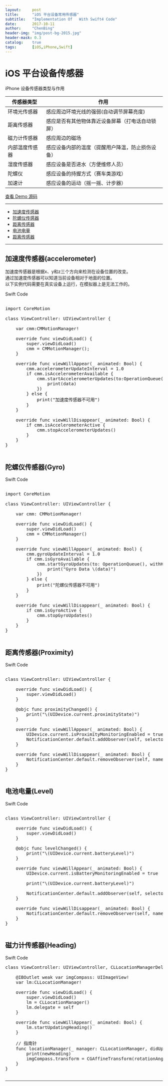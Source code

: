 ```yaml
---
layout:     post
title:      "iOS 平台设备常用传感器"
subtitle:   "Implementation Of 	 With Swift4 Code"
date:       2017-10-11
author:     "ChenBing"
header-img: "img/post-bg-2015.jpg"
header-mask: 0.3
catalog:    true
tags:       [iOS,iPhone,Swift]
---
```


# iOS 平台设备传感器

iPhone 设备传感器类型与作用
<table>
	<thead>
		<tr class="header">
			<th>传感器类型</th>
			<th>作用</th>
		</tr>
	</thead>
	<tbody>
		<tr class="odd">
			<td>环境光传感器</td>
			<td>感应周边环境光线的强弱(自动调节屏幕亮度)</td>
		</tr>
		<tr class="even">
			<td>距离传感器</td>
			<td>感应是否有其他物体靠近设备屏幕（打电话自动锁屏）</td>
		</tr>
		<tr class="odd">
			<td>磁力计传感器</td>
			<td>感应周边的磁场</td>
		</tr>
		<tr class="even">
			<td>内部温度传感器</td>
			<td>感应设备内部的温度（提醒用户降温，防止损伤设备）</td>
		</tr>
		<tr class="odd">
			<td>湿度传感器</td>
			<td>感应设备是否进水（方便维修人员）</td>
		</tr>
		<tr class="even">
			<td>陀螺仪</td>
			<td>感应设备的持握方式（赛车类游戏）</td>
		</tr>
		<tr class="odd">
			<td>加速计</td>
			<td>感应设备的运动（摇一摇、计步器）</td>					
		</tr>
	</tbody>
</table>

[查看 Demo 源码](https://github.com/chenbingiOS/iOS-Sensor)

---

*   [加速度传感器](#accelerometer)
*   [陀螺仪传感器](#Gyro)
*   [距离传感器](#Proximity)
*   [电池电量](#Level)
*   [距离传感器](#Proximity)

---

<h2 id="accelerometer">加速度传感器(accelerometer)</h2>

加速度传感器是根据x、y和z三个方向来检测在设备位置的改变。<br />
通过加速度传感器可以知道当前设备相对于地面的位置。<br />
以下实例代码需要在真实设备上运行，在模拟器上是无法工作的。

Swift Code

<pre class="brush:swift;toolbar:false">

import CoreMotion

class ViewController: UIViewController {

    var cmm:CMMotionManager!
    
    override func viewDidLoad() {
        super.viewDidLoad()
        cmm = CMMotionManager();
    }
    
    override func viewWillAppear(_ animated: Bool) {
        cmm.accelerometerUpdateInterval = 1.0
        if cmm.isAccelerometerAvailable {
            cmm.startAccelerometerUpdates(to:OperationQueue(), withHandler: {(data:CMAccelerometerData!, err:Error!) in
                print(data)
            })
        } else {
            print("加速度传感器不可用")
        }
    }
    
    override func viewWillDisappear(_ animated: Bool) {
        if cmm.isAccelerometerActive {
            cmm.stopAccelerometerUpdates()
        }
    }
}

</pre>

<h2 id="Gyro">陀螺仪传感器(Gyro)</h2>

Swift Code

<pre class="brush:swift;toolbar:false">

import CoreMotion

class ViewController: UIViewController {

    var cmm: CMMotionManager!
    
    override func viewDidLoad() {
        super.viewDidLoad()
        cmm = CMMotionManager()
    }

    override func viewWillAppear(_ animated: Bool) {
        cmm.gyroUpdateInterval = 1.0
        if cmm.isGyroAvailable {
            cmm.startGyroUpdates(to: OperationQueue(), withHandler: { (data:CMGyroData!, err:Error!) in
                print("Gyro Data \(data)")
            })
        } else {
            print("陀螺仪传感器不可用")
        }
    }
    
    override func viewWillDisappear(_ animated: Bool) {
        if cmm.isGyroActive {
            cmm.stopGyroUpdates()
        }
    }
}

</pre>

<h2 id="Proximity">距离传感器(Proximity)</h2>

Swift Code

<pre class="brush:swift;toolbar:false">

class ViewController: UIViewController {
    
    override func viewDidLoad() {
        super.viewDidLoad()
    }

    @objc func proximityChanged() {
        print("\(UIDevice.current.proximityState)")
    }
    
    override func viewWillAppear(_ animated: Bool) {
        UIDevice.current.isProximityMonitoringEnabled = true
        NotificationCenter.default.addObserver(self, selector: #selector(self.proximityChanged), name: NSNotification.Name.UIDeviceProximityStateDidChange, object: nil)
    }    
    
    override func viewWillDisappear(_ animated: Bool) {
        NotificationCenter.default.removeObserver(self, name: NSNotification.Name.UIDeviceProximityStateDidChange, object: nil)
    }
}

</pre>

<h2 id="Level">电池电量(Level)</h2>

Swift Code

<pre class="brush:swift;toolbar:false">

class ViewController: UIViewController {
    
    override func viewDidLoad() {
        super.viewDidLoad()
    }

    @objc func levelChanged() {
        print("\(UIDevice.current.batteryLevel)")
    }
    
    override func viewWillAppear(_ animated: Bool) {
        UIDevice.current.isBatteryMonitoringEnabled = true
        
        print("\(UIDevice.current.batteryLevel)")
        
        NotificationCenter.default.addObserver(self, selector: #selector(self.levelChanged), name: NSNotification.Name.UIDeviceBatteryLevelDidChange, object: nil)
    }    
    
    override func viewWillDisappear(_ animated: Bool) {
        NotificationCenter.default.removeObserver(self, name: NSNotification.Name.UIDeviceBatteryLevelDidChange, object: nil)
    }
}

</pre>

<h2 id="Heading">磁力计传感器(Heading)</h2>

Swift Code
<pre class="brush:swift;toolbar:false">
class ViewController: UIViewController, CLLocationManagerDelegate {

    @IBOutlet weak var imgCompass: UIImageView!
    var lm:CLLocationManager!
    
    override func viewDidLoad() {
        super.viewDidLoad()
        lm = CLLocationManager()
        lm.delegate = self
    }

    override func viewWillAppear(_ animated: Bool) {
        lm.startUpdatingHeading()
    }
    
    // 指南针
    func locationManager(_ manager: CLLocationManager, didUpdateHeading newHeading: CLHeading) {
        print(newHeading)
        imgCompass.transform = CGAffineTransform(rotationAngle: CGFloat((180-newHeading.magneticHeading)/180.0 * Double.pi))
    }
}

</pre>
---